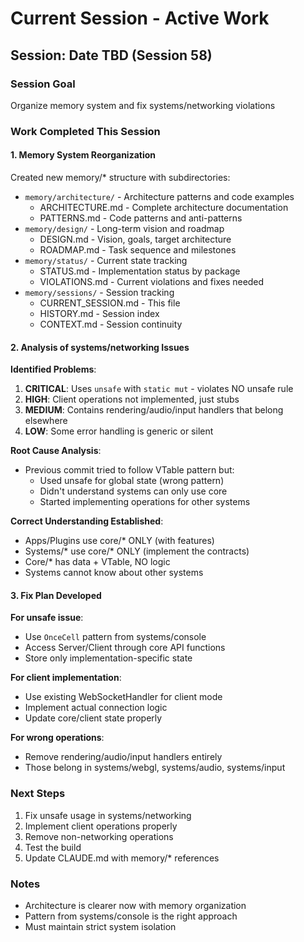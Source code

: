 # Current Session - Active Work

## Session: Date TBD (Session 58)

### Session Goal
Organize memory system and fix systems/networking violations

### Work Completed This Session

#### 1. Memory System Reorganization
Created new memory/* structure with subdirectories:
- `memory/architecture/` - Architecture patterns and code examples
  - ARCHITECTURE.md - Complete architecture documentation
  - PATTERNS.md - Code patterns and anti-patterns
- `memory/design/` - Long-term vision and roadmap
  - DESIGN.md - Vision, goals, target architecture
  - ROADMAP.md - Task sequence and milestones
- `memory/status/` - Current state tracking
  - STATUS.md - Implementation status by package
  - VIOLATIONS.md - Current violations and fixes needed
- `memory/sessions/` - Session tracking
  - CURRENT_SESSION.md - This file
  - HISTORY.md - Session index
  - CONTEXT.md - Session continuity

#### 2. Analysis of systems/networking Issues

**Identified Problems**:
1. **CRITICAL**: Uses `unsafe` with `static mut` - violates NO unsafe rule
2. **HIGH**: Client operations not implemented, just stubs
3. **MEDIUM**: Contains rendering/audio/input handlers that belong elsewhere
4. **LOW**: Some error handling is generic or silent

**Root Cause Analysis**:
- Previous commit tried to follow VTable pattern but:
  - Used unsafe for global state (wrong pattern)
  - Didn't understand systems can only use core
  - Started implementing operations for other systems

**Correct Understanding Established**:
- Apps/Plugins use core/* ONLY (with features)
- Systems/* use core/* ONLY (implement the contracts)
- Core/* has data + VTable, NO logic
- Systems cannot know about other systems

#### 3. Fix Plan Developed

**For unsafe issue**:
- Use `OnceCell` pattern from systems/console
- Access Server/Client through core API functions
- Store only implementation-specific state

**For client implementation**:
- Use existing WebSocketHandler for client mode
- Implement actual connection logic
- Update core/client state properly

**For wrong operations**:
- Remove rendering/audio/input handlers entirely
- Those belong in systems/webgl, systems/audio, systems/input

### Next Steps

1. Fix unsafe usage in systems/networking
2. Implement client operations properly
3. Remove non-networking operations
4. Test the build
5. Update CLAUDE.md with memory/* references

### Notes
- Architecture is clearer now with memory organization
- Pattern from systems/console is the right approach
- Must maintain strict system isolation